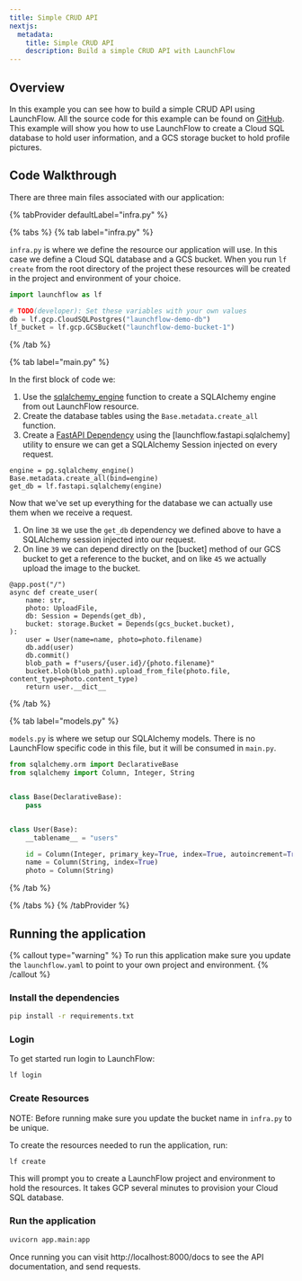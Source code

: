 ```yaml
---
title: Simple CRUD API
nextjs:
  metadata:
    title: Simple CRUD API
    description: Build a simple CRUD API with LaunchFlow
---
```


## Overview

In this example you can see how to build a simple CRUD API using LaunchFlow. All the source code for this example can be found on [GitHub](https://github.com/launchflow/launchflow-samples/tree/main/fastapi/gcp_simple_crud). This example will show you how to use LaunchFlow to create a Cloud SQL database to hold user information, and a GCS storage bucket to hold profile pictures.

## Code Walkthrough

There are three main files associated with our application:

{% tabProvider defaultLabel="infra.py" %}

{% tabs %}
{% tab label="infra.py" %}

`infra.py` is where we define the resource our application will use. In this case we define a Cloud SQL database and a GCS bucket. When you run `lf create` from the root directory of the project these resources will be created in the project and environment of your choice.

```python
import launchflow as lf

# TODO(developer): Set these variables with your own values
db = lf.gcp.CloudSQLPostgres("launchflow-demo-db")
lf_bucket = lf.gcp.GCSBucket("launchflow-demo-bucket-1")
```

{% /tab %}

{% tab label="main.py" %}

In the first block of code we:

1. Use the [sqlalchemy_engine](/reference/gcp-resources/cloud-sql#sqlalchemy-engine) function to create a SQLAlchemy engine from out LaunchFlow resource.
2. Create the database tables using the `Base.metadata.create_all` function.
3. Create a [FastAPI Dependency](https://fastapi.tiangolo.com/tutorial/dependencies/) using the [launchflow.fastapi.sqlalchemy] utility to ensure we can get a SQLAlchemy Session injected on every request.

```python,12
engine = pg.sqlalchemy_engine()
Base.metadata.create_all(bind=engine)
get_db = lf.fastapi.sqlalchemy(engine)

```

Now that we've set up everything for the database we can actually use them when we receive a request.

1. On line `38` we use the `get_db` dependency we defined above to have a SQLAlchemy session injected into our request.
2. On line `39` we can depend directly on the [bucket] method of our GCS bucket to get a reference to the bucket, and on like `45` we actually upload the image to the bucket.

```python,34,38,39,45
@app.post("/")
async def create_user(
    name: str,
    photo: UploadFile,
    db: Session = Depends(get_db),
    bucket: storage.Bucket = Depends(gcs_bucket.bucket),
):
    user = User(name=name, photo=photo.filename)
    db.add(user)
    db.commit()
    blob_path = f"users/{user.id}/{photo.filename}"
    bucket.blob(blob_path).upload_from_file(photo.file, content_type=photo.content_type)
    return user.__dict__
```

{% /tab %}

{% tab label="models.py" %}

`models.py` is where we setup our SQLAlchemy models. There is no LaunchFlow specific code in this file, but it will be consumed in `main.py`.

```python
from sqlalchemy.orm import DeclarativeBase
from sqlalchemy import Column, Integer, String


class Base(DeclarativeBase):
    pass


class User(Base):
    __tablename__ = "users"

    id = Column(Integer, primary_key=True, index=True, autoincrement=True)
    name = Column(String, index=True)
    photo = Column(String)

```

{% /tab %}

{% /tabs %}
{% /tabProvider %}

## Running the application

{% callout type="warning" %}
To run this application make sure you update the `launchflow.yaml` to point to your own project and environment.
{% /callout %}

### Install the dependencies

```bash
pip install -r requirements.txt
```

### Login

To get started run login to LaunchFlow:

```bash
lf login
```

### Create Resources

NOTE: Before running make sure you update the bucket name in `infra.py` to be unique.

To create the resources needed to run the application, run:

```bash
lf create
```

This will prompt you to create a LaunchFlow project and environment to hold the resources. It takes GCP several minutes to provision your Cloud SQL database.

### Run the application

```bash
uvicorn app.main:app
```

Once running you can visit http://localhost:8000/docs to see the API documentation, and send requests.
